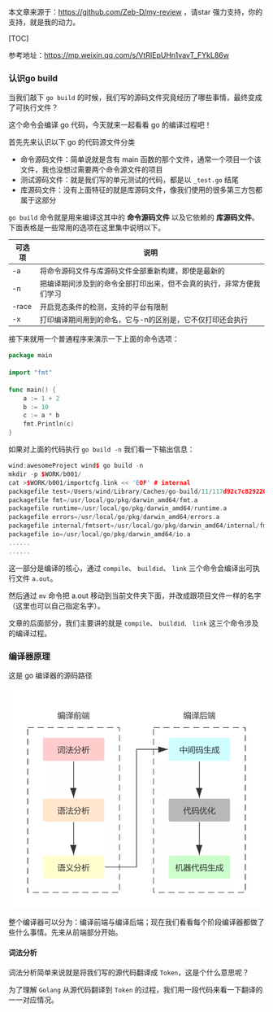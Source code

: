 本文章来源于：<https://github.com/Zeb-D/my-review> ，请star 强力支持，你的支持，就是我的动力。

[TOC]

参考地址：https://mp.weixin.qq.com/s/VtRIEpUHn1vavT_FYkL86w

### 认识go build

当我们敲下 `go build` 的时候，我们写的源码文件究竟经历了哪些事情，最终变成了可执行文件？

这个命令会编译 go 代码，今天就来一起看看 go 的编译过程吧！

首先先来认识以下 go 的代码源文件分类

- 命令源码文件：简单说就是含有 main 函数的那个文件，通常一个项目一个该文件，我也没想过需要两个命令源文件的项目
- 测试源码文件：就是我们写的单元测试的代码，都是以 `_test.go` 结尾
- 库源码文件：没有上面特征的就是库源码文件，像我们使用的很多第三方包都属于这部分

`go build` 命令就是用来编译这其中的 **命令源码文件** 以及它依赖的 **库源码文件**。下面表格是一些常用的选项在这里集中说明以下。

| 可选项 | 说明                                                         |
| ------ | ------------------------------------------------------------ |
| -a     | 将命令源码文件与库源码文件全部重新构建，即使是最新的         |
| -n     | 把编译期间涉及到的命令全部打印出来，但不会真的执行，非常方便我们学习 |
| -race  | 开启竞态条件的检测，支持的平台有限制                         |
| -x     | 打印编译期间用到的命名，它与-n的区别是，它不仅打印还会执行   |

接下来就用一个普通程序来演示一下上面的命令选项：

```go
package main

import "fmt"

func main() {
	a := 1 + 2
	b := 10
	c := a * b
	fmt.Println(c)
}
```

如果对上面的代码执行 `go build -n` 我们看一下输出信息：

```c++
wind:awesomeProject wind$ go build -n
mkdir -p $WORK/b001/
cat >$WORK/b001/importcfg.link << 'EOF' # internal
packagefile test=/Users/wind/Library/Caches/go-build/11/117d92c7c82922055a2ffb4a84a4f878874c222087838dad5fc7b1b2b986b549-d
packagefile fmt=/usr/local/go/pkg/darwin_amd64/fmt.a
packagefile runtime=/usr/local/go/pkg/darwin_amd64/runtime.a
packagefile errors=/usr/local/go/pkg/darwin_amd64/errors.a
packagefile internal/fmtsort=/usr/local/go/pkg/darwin_amd64/internal/fmtsort.a
packagefile io=/usr/local/go/pkg/darwin_amd64/io.a
......
......
```

这一部分是编译的核心，通过 `compile`、 `buildid`、 `link` 三个命令会编译出可执行文件 `a.out`。

然后通过 `mv` 命令把 a.out 移动到当前文件夹下面，并改成跟项目文件一样的名字（这里也可以自己指定名字）。

文章的后面部分，我们主要讲的就是 `compile`、 `buildid、` `link` 这三个命令涉及的编译过程。



### 编译器原理

这是 go 编译器的源码路径

<img src="../image/go-compile.png" alt="go-compile.png" style="zoom:67%;" />

整个编译器可以分为：编译前端与编译后端；现在我们看看每个阶段编译器都做了些什么事情。先来从前端部分开始。

#### 词法分析

词法分析简单来说就是将我们写的源代码翻译成 `Token`，这是个什么意思呢？

为了理解 `Golang` 从源代码翻译到 `Token` 的过程，我们用一段代码来看一下翻译的一一对应情况。

